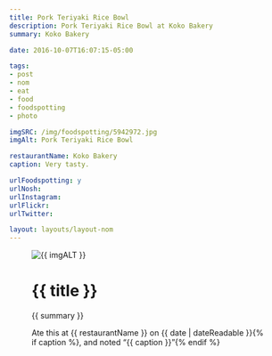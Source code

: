 ```yaml
---
title: Pork Teriyaki Rice Bowl
description: Pork Teriyaki Rice Bowl at Koko Bakery
summary: Koko Bakery

date: 2016-10-07T16:07:15-05:00

tags:
- post
- nom
- eat
- food
- foodspotting
- photo

imgSRC: /img/foodspotting/5942972.jpg
imgAlt: Pork Teriyaki Rice Bowl

restaurantName: Koko Bakery
caption: Very tasty.

urlFoodspotting: y
urlNosh:
urlInstagram:
urlFlickr:
urlTwitter:

layout: layouts/layout-nom
---
```

<figure class="nom">
	<img class="u-photo img-border" src="{{ imgSRC }}" alt="{{ imgALT }}">
	<figcaption>
		<h1 class="title p-name">{{ title }}</h1>
		<p class="summary">{{ summary }}</p>
		<p>Ate this at {{ restaurantName }} on <time class="dt-published" datetime="{{ date | dateIso }}">{{ date | dateReadable }}</time>{% if caption %}, and noted <q class="caption">{{ caption }}</q>{% endif %}
	</figcaption>
</figure>